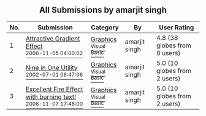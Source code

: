 ﻿<div align="center">

## All Submissions by amarjit singh

</div>

No.  | Submission | Category | By   | User Rating
---- | ---------- | -------- | ---- | -----------
1 | [Attractive Gradient Effect<br /><sup>2006-11-05 04:00:02</sup>](https://github.com/Planet-Source-Code/amarjit-singh-attractive-gradient-effect__1-67004) | [Graphics<br /><sup>Visual Basic</sup>](../ByCategory/graphics__1-46.md) | amarjit singh | 4.8 (38 globes from 8 users)
2 | [Nine in One Utility<br /><sup>2002-07-01 06:47:06</sup>](https://github.com/Planet-Source-Code/amarjit-singh-nine-in-one-utility__1-36502) | [Graphics<br /><sup>Visual Basic</sup>](../ByCategory/graphics__1-46.md) | amarjit singh | 5.0 (10 globes from 2 users)
3 | [Excellent Fire Effect with burning text\!<br /><sup>2006-11-07 17:48:00</sup>](https://github.com/Planet-Source-Code/amarjit-singh-excellent-fire-effect-with-burning-text__1-67306) | [Graphics<br /><sup>Visual Basic</sup>](../ByCategory/graphics__1-46.md) | amarjit singh | 5.0 (10 globes from 2 users)

